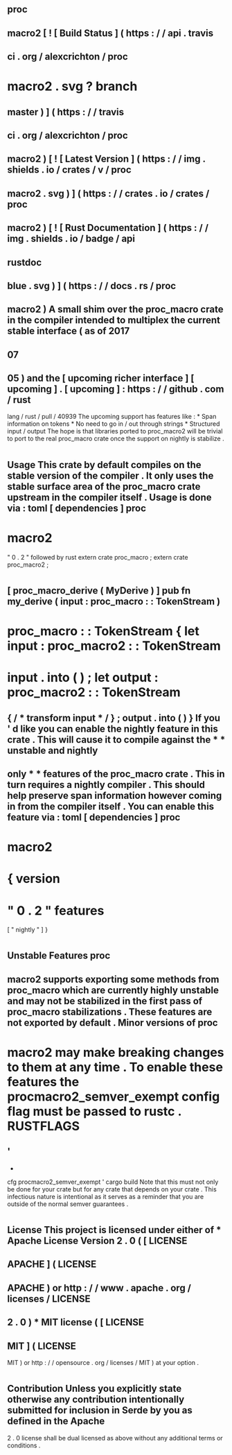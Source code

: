 #
proc
-
macro2
[
!
[
Build
Status
]
(
https
:
/
/
api
.
travis
-
ci
.
org
/
alexcrichton
/
proc
-
macro2
.
svg
?
branch
=
master
)
]
(
https
:
/
/
travis
-
ci
.
org
/
alexcrichton
/
proc
-
macro2
)
[
!
[
Latest
Version
]
(
https
:
/
/
img
.
shields
.
io
/
crates
/
v
/
proc
-
macro2
.
svg
)
]
(
https
:
/
/
crates
.
io
/
crates
/
proc
-
macro2
)
[
!
[
Rust
Documentation
]
(
https
:
/
/
img
.
shields
.
io
/
badge
/
api
-
rustdoc
-
blue
.
svg
)
]
(
https
:
/
/
docs
.
rs
/
proc
-
macro2
)
A
small
shim
over
the
proc_macro
crate
in
the
compiler
intended
to
multiplex
the
current
stable
interface
(
as
of
2017
-
07
-
05
)
and
the
[
upcoming
richer
interface
]
[
upcoming
]
.
[
upcoming
]
:
https
:
/
/
github
.
com
/
rust
-
lang
/
rust
/
pull
/
40939
The
upcoming
support
has
features
like
:
*
Span
information
on
tokens
*
No
need
to
go
in
/
out
through
strings
*
Structured
input
/
output
The
hope
is
that
libraries
ported
to
proc_macro2
will
be
trivial
to
port
to
the
real
proc_macro
crate
once
the
support
on
nightly
is
stabilize
.
#
#
Usage
This
crate
by
default
compiles
on
the
stable
version
of
the
compiler
.
It
only
uses
the
stable
surface
area
of
the
proc_macro
crate
upstream
in
the
compiler
itself
.
Usage
is
done
via
:
toml
[
dependencies
]
proc
-
macro2
=
"
0
.
2
"
followed
by
rust
extern
crate
proc_macro
;
extern
crate
proc_macro2
;
#
[
proc_macro_derive
(
MyDerive
)
]
pub
fn
my_derive
(
input
:
proc_macro
:
:
TokenStream
)
-
>
proc_macro
:
:
TokenStream
{
let
input
:
proc_macro2
:
:
TokenStream
=
input
.
into
(
)
;
let
output
:
proc_macro2
:
:
TokenStream
=
{
/
*
transform
input
*
/
}
;
output
.
into
(
)
}
If
you
'
d
like
you
can
enable
the
nightly
feature
in
this
crate
.
This
will
cause
it
to
compile
against
the
*
*
unstable
and
nightly
-
only
*
*
features
of
the
proc_macro
crate
.
This
in
turn
requires
a
nightly
compiler
.
This
should
help
preserve
span
information
however
coming
in
from
the
compiler
itself
.
You
can
enable
this
feature
via
:
toml
[
dependencies
]
proc
-
macro2
=
{
version
=
"
0
.
2
"
features
=
[
"
nightly
"
]
}
#
#
Unstable
Features
proc
-
macro2
supports
exporting
some
methods
from
proc_macro
which
are
currently
highly
unstable
and
may
not
be
stabilized
in
the
first
pass
of
proc_macro
stabilizations
.
These
features
are
not
exported
by
default
.
Minor
versions
of
proc
-
macro2
may
make
breaking
changes
to
them
at
any
time
.
To
enable
these
features
the
procmacro2_semver_exempt
config
flag
must
be
passed
to
rustc
.
RUSTFLAGS
=
'
-
-
cfg
procmacro2_semver_exempt
'
cargo
build
Note
that
this
must
not
only
be
done
for
your
crate
but
for
any
crate
that
depends
on
your
crate
.
This
infectious
nature
is
intentional
as
it
serves
as
a
reminder
that
you
are
outside
of
the
normal
semver
guarantees
.
#
License
This
project
is
licensed
under
either
of
*
Apache
License
Version
2
.
0
(
[
LICENSE
-
APACHE
]
(
LICENSE
-
APACHE
)
or
http
:
/
/
www
.
apache
.
org
/
licenses
/
LICENSE
-
2
.
0
)
*
MIT
license
(
[
LICENSE
-
MIT
]
(
LICENSE
-
MIT
)
or
http
:
/
/
opensource
.
org
/
licenses
/
MIT
)
at
your
option
.
#
#
#
Contribution
Unless
you
explicitly
state
otherwise
any
contribution
intentionally
submitted
for
inclusion
in
Serde
by
you
as
defined
in
the
Apache
-
2
.
0
license
shall
be
dual
licensed
as
above
without
any
additional
terms
or
conditions
.
